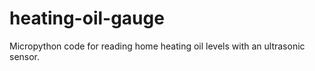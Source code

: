 # heating-oil-gauge
Micropython code for reading home heating oil levels with an ultrasonic sensor.
